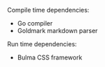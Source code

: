 Compile time dependencies:

* Go compiler
* Goldmark markdown parser

Run time dependencies:

* Bulma CSS framework
